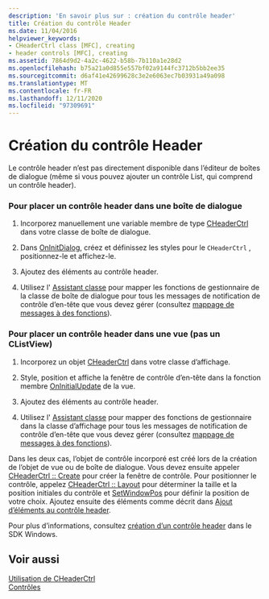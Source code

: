 ```yaml
---
description: 'En savoir plus sur : création du contrôle header'
title: Création du contrôle Header
ms.date: 11/04/2016
helpviewer_keywords:
- CHeaderCtrl class [MFC], creating
- header controls [MFC], creating
ms.assetid: 7864d9d2-4a2c-4622-b58b-7b110a1e28d2
ms.openlocfilehash: b75a21a0d855e557bf02a9144fc3712b5bb2ee35
ms.sourcegitcommit: d6af41e42699628c3e2e6063ec7b03931a49a098
ms.translationtype: MT
ms.contentlocale: fr-FR
ms.lasthandoff: 12/11/2020
ms.locfileid: "97309691"
---
```

# <a name="creating-the-header-control"></a>Création du contrôle Header

Le contrôle header n’est pas directement disponible dans l’éditeur de boîtes de dialogue (même si vous pouvez ajouter un contrôle List, qui comprend un contrôle header).

### <a name="to-put-a-header-control-in-a-dialog-box"></a>Pour placer un contrôle header dans une boîte de dialogue

1. Incorporez manuellement une variable membre de type [CHeaderCtrl](reference/cheaderctrl-class.md) dans votre classe de boîte de dialogue.

1. Dans [OnInitDialog](reference/cdialog-class.md#oninitdialog), créez et définissez les styles pour le `CHeaderCtrl` , positionnez-le et affichez-le.

1. Ajoutez des éléments au contrôle header.

1. Utilisez l' [Assistant classe](reference/mfc-class-wizard.md) pour mapper les fonctions de gestionnaire de la classe de boîte de dialogue pour tous les messages de notification de contrôle d’en-tête que vous devez gérer (consultez [mappage de messages à des fonctions](reference/mapping-messages-to-functions.md)).

### <a name="to-put-a-header-control-in-a-view-not-a-clistview"></a>Pour placer un contrôle header dans une vue (pas un CListView)

1. Incorporez un objet [CHeaderCtrl](reference/cheaderctrl-class.md) dans votre classe d’affichage.

1. Style, position et affiche la fenêtre de contrôle d’en-tête dans la fonction membre [OnInitialUpdate](reference/cview-class.md#oninitialupdate) de la vue.

1. Ajoutez des éléments au contrôle header.

1. Utilisez l' [Assistant classe](reference/mfc-class-wizard.md) pour mapper des fonctions de gestionnaire dans la classe d’affichage pour tous les messages de notification de contrôle d’en-tête que vous devez gérer (consultez [mappage de messages à des fonctions](reference/mapping-messages-to-functions.md)).

Dans les deux cas, l’objet de contrôle incorporé est créé lors de la création de l’objet de vue ou de boîte de dialogue. Vous devez ensuite appeler [CHeaderCtrl :: Create](reference/cheaderctrl-class.md#create) pour créer la fenêtre de contrôle. Pour positionner le contrôle, appelez [CHeaderCtrl :: Layout](reference/cheaderctrl-class.md#layout) pour déterminer la taille et la position initiales du contrôle et [SetWindowPos](reference/cwnd-class.md#setwindowpos) pour définir la position de votre choix. Ajoutez ensuite des éléments comme décrit dans [Ajout d’éléments au contrôle header](adding-items-to-the-header-control.md).

Pour plus d’informations, consultez [création d’un contrôle header](/windows/win32/Controls/header-controls) dans le SDK Windows.

## <a name="see-also"></a>Voir aussi

[Utilisation de CHeaderCtrl](using-cheaderctrl.md)<br/>
[Contrôles](controls-mfc.md)
